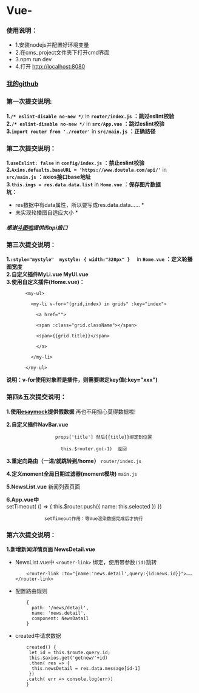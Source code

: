 # Vue-
 ### 使用说明：
  * 1.安装nodejs并配置好环境变量
  * 2.在cms_project文件夹下打开cmd界面
  * 3.npm run dev
  * 4.打开 [http://localhost:8080](http://localhost:8080)
  ### [我的github](https://github.com/BULLXM123)  
    
    
### 第一次提交说明:  
__1.```/* eslint-disable no-new */```__   in __`router/index.js`__
  **：跳过eslint校验**  
__2.```/* eslint-disable no-new */```__ in __`src/App.vue`__
  **：跳过eslint校验**  
__3.```import router from './router'```__ in __`src/main.js`__
  **：正确路径**

### 第二次提交说明：
__1.```useEslint: false```__ in __`config/index.js`__
  **：禁止eslint校验**  
  __2.```Axios.defaults.baseURL = 'https://www.doutula.com/api/'```__ in __`src/main.js`__  **：axios接口base地址**    
  __3.```this.imgs = res.data.data.list```__ in __`Home.vue`__ **：保存图片数据**    
  **坑：**
  * res数据中有data属性，所以要写成res.data.data…… * 
  * 未实现轮播图自适应大小 *   
  
##### __感谢[斗图啦](https://www.doutula.com/)提供的api接口__
    
  ### 第三次提交说明：  
  __1.```:style="mystyle"  mystyle: {
        width:"320px"
      }  ```__ in __`Home.vue`__ **：定义轮播图宽度**  
      __2.自定义插件MyLi.vue MyUl.vue__  
      __3.使用自定义插件(Home.vue)：__
      
           <my-ul>   
           
             <my-li v-for="(grid,index) in grids" :key="index">  
             
               <a href="">  
               
               <span :class="grid.className"></span>  
               
               <span>{{grid.title}}</span>  
               
               </a>  
               
             </my-li>  
             
           </my-ul>   
 __说明：v-for使用对象若是插件，则需要绑定key值(:key="xxx")__  

  ### 第四&五次提交说明：  
  __1.使用[esaymock](https://www.easy-mock.com)提供假数据__ 再也不用担心莫得数据啦!  

  __2.自定义插件NavBar.vue__  
  
                      props['title'] 然后{{title}}绑定到位置

                        this.$router.go(-1)  返回




  __3.重定向路由（一进/就跳转到/home）__  `router/index.js`  

  __4.定义moment全局日期过滤器(moment模块)__ `main.js`  

  __5.NewsList.vue__ 新闻列表页面  

  __6.App.vue中__  
                      setTimeout( () => {
                        this.$router.push({
                         name: this.selected
                           })
                             })  
                  
                    
                  setTimeout作用：等Vue渲染数据完成后才执行  
                  
  
  
  ### 第六次提交说明：  
  __1.新增新闻详情页面 NewsDetail.vue__  
  * NewsList.vue中 `<router-link>` 绑定，使用带参数`(id)`跳转  
  
            <router-link :to="{name:'news.detail',query:{id:news.id}}">……</router-link>  
            
            
  * 配置路由规则  
  
            {
              path: '/news/detail',
              name: 'news.detail',
              component: NewsDatail
            }  
              
              
   * created中请求数据
     
             created() {
              let id = this.$route.query.id;
              this.$axios.get('getnew/'+id)
              .then( res => {
               this.newsDetail = res.data.message[id-1]
              })
             .catch( err => console.log(err))
             }
                   
                   
  


  
